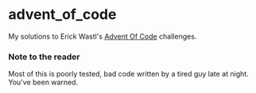 # advent_of_code

My solutions to Erick Wastl's 
[Advent Of Code](https://adventofcode.com) challenges.

### Note to the reader

Most of this is poorly tested, bad code written by a tired guy late at night.<br>
You've been warned.
